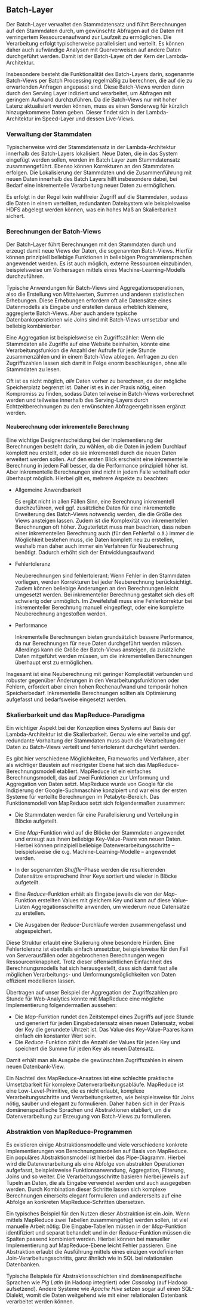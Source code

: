 ## Batch-Layer

Der Batch-Layer verwaltet den Stammdatensatz und führt Berechnungen auf den Stammdaten durch, um gewünschte Abfragen auf die Daten mit verringertem Ressourcenaufwand zur Laufzeit zu ermöglichen. Die Verarbeitung erfolgt typischerweise parallelisiert und verteilt. Es können daher auch aufwändige Analysen mit Querverweisen auf andere Daten durchgeführt werden. Damit ist der Batch-Layer oft der Kern der Lambda-Architektur.

Insbesondere besteht die Funktionalität des Batch-Layers darin, sogenannte Batch-Views per Batch Processing regelmäßig zu berechnen, die auf die zu erwartenden Anfragen angepasst sind. Diese Batch-Views werden dann durch den Serving Layer indiziert und verarbeitet, um Abfragen mit geringem Aufwand durchzuführen. Da die Batch-Views nur mit hoher Latenz aktualisiert werden können, muss es einen Sonderweg für kürzlich hinzugekommene Daten geben. Dieser findet sich in der Lambda-Architektur im Speed-Layer und dessen Live-Views.

### Verwaltung der Stammdaten

Typischerweise wird der Stammdatensatz in der Lambda-Architektur innerhalb des Batch-Layers lokalisiert. Neue Daten, die in das System eingefügt werden sollen, werden im Batch Layer zum Stammdatensatz zusammengeführt. Ebenso können Korrekturen an den Stammdaten erfolgen. Die Lokalisierung der Stammdaten und die Zusammenführung mit neuen Daten innerhalb des Batch Layers hilft insbesondere dabei, bei Bedarf eine inkrementelle Verarbeitung neuer Daten zu ermöglichen.

Es erfolgt in der Regel kein wahlfreier Zugriff auf die Stammdaten, sodass die Daten in einem verteilten, redundanten Dateisystem wie beispielsweise HDFS abgelegt werden können, was ein hohes Maß an Skalierbarkeit sichert.

### Berechnungen der Batch-Views

Der Batch-Layer führt Berechnungen mit den Stammdaten durch und erzeugt damit neue Views der Daten, die sogenannten Batch-Views. Hierfür können prinzipiell beliebige Funktionen in beliebigen Programmiersprachen angewendet werden. Es ist auch möglich, externe Ressourcen einzubinden, beispielsweise um Vorhersagen mittels eines Machine-Learning-Modells durchzuführen.

Typische Anwendungen für Batch-Views sind Aggregationsoperationen, also die Erstellung von Mittelwerten, Summen und anderen statistischen Erhebungen. Diese Erhebungen erfordern oft alle Datensätze eines Datenmodells als Eingabe und erstellen daraus erheblich kleinere, aggregierte Batch-Views. Aber auch andere typische Datenbankoperationen wie Joins sind mit Batch-Views umsetzbar und beliebig kombinierbar.

Eine Aggregation ist beispielsweise ein Zugriffszähler: Wenn die Stammdaten alle Zugriffe auf eine Website beinhalten, könnte eine Verarbeitungsfunkion die Anzahl der Aufrufe für jede Stunde zusammenzählen und in einem Batch-View ablegen. Anfragen zu den Zugriffszahlen lassen sich damit in Folge enorm beschleunigen, ohne alle Stammdaten zu lesen.

Oft ist es nicht möglich, *alle* Daten vorher zu berechnen, da der mögliche Speicherplatz begrenzt ist. Daher ist es in der Praxis nötig, einen Kompromiss zu finden, sodass Daten teilweise in Batch-Views vorberechnet werden und teilweise innerhalb des Serving-Layers durch Echtzeitberechnungen zu den erwünschten Abfrageergebnissen ergänzt werden.

#### Neuberechnung oder inkrementelle Berechnung

Eine wichtige Designentscheidung bei der Implementierung der Berechnungen besteht darin, zu wählen, ob die Daten in jedem Durchlauf komplett neu erstellt, oder ob sie inkrementell durch die neuen Daten erweitert werden sollen. Auf den ersten Blick erscheint eine inkrementelle Berechnung in jedem Fall besser, da die Performance prinzipiell höher ist. Aber inkrementelle Berechnungen sind nicht in jedem Falle vorteilhaft oder überhaupt möglich. Hierbei gilt es, mehrere Aspekte zu beachten:

* Allgemeine Anwendbarkeit

  Es ergibt nicht in allen Fällen Sinn, eine Berechnung inkrementell durchzuführen, weil ggf. zusätzliche Daten für eine inkrementelle Erweiterung des Batch-Views notwendig werden, die die Größe des Views ansteigen lassen. Zudem ist die Komplexität von inkrementellen Berechnungen oft höher. Zuguterletzt muss man beachten, dass neben einer inkrementellen Berechnung auch (für den Fehlerfall o.ä.) immer die Möglichkeit bestehen muss, die Daten komplett neu zu erstellen, weshalb man daher auch immer ein Verfahren für Neuberechnung benötigt. Dadurch erhöht sich der Entwicklungsaufwand.

* Fehlertoleranz

  Neuberechnungen sind fehlertolerant: Wenn Fehler in den Stammdaten vorliegen, werden Korrekturen bei jeder Neuberechnung berücksichtigt. Zudem können beliebige Änderungen an den Berechnungen leicht umgesetzt werden. Bei inkrementeller Berechnung gestaltet sich dies oft schwierig oder unmöglich. Im Zweifelsfall muss eine Fehlerkorrektur bei inkrementeller Berechnung manuell eingepflegt, oder eine komplette Neuberechnung angestoßen werden.

* Performance

  Inkrementelle Berechnungen bieten grundsätzlich bessere Performance, da nur Berechnungen für neue Daten durchgeführt werden müssen. Allerdings kann die Größe der Batch-Views ansteigen, da zusätzliche Daten mitgeführt werden müssen, um die inkrementellen Berechnungen überhaupt erst zu ermöglichen.

Insgesamt ist eine Neuberechnung mit geringer Komplexität verbunden und robuster gegenüber Änderungen in den Verarbeitungsfunktionen oder Fehlern, erfordert aber einen hohen Rechenaufwand und temporär hohen Speicherbedarf. Inkrementelle Berechnungen sollten als Optimierung aufgefasst und bedarfsweise eingesetzt werden.

### Skalierbarkeit und das MapReduce-Paradigma

Ein wichtiger Aspekt bei der Konzeption eines Systems auf Basis der Lambda-Architektur ist die Skalierbarkeit. Genau wie eine verteilte und ggf. redundante Vorhaltung der Stammdaten muss auch die Verarbeitung der Daten zu Batch-Views verteilt und fehlertolerant durchgeführt werden.

Es gibt hier verschiedene Möglichkeiten, Frameworks und Verfahren, aber als wichtiger Baustein auf niedrigster Ebene hat sich das MapReduce-Berechnungsmodell etabliert. MapReduce ist ein einfaches Berechnungsmodell, das auf zwei Funktionen zur Umformung und Aggregation von Daten setzt. MapReduce wurde von Google für die Indizierung der Google-Suchmaschine konzipiert und war eins der ersten Systeme für verteilte Berechnungen im Petabyte-Bereich. Das Funktionsmodell von MapReduce setzt sich folgendermaßen zusammen:

* Die Stammdaten werden für eine Parallelisierung und Verteilung in Blöcke aufgeteilt.

* Eine *Map*-Funktion wird auf die Blöcke der Stammdaten angewendet und erzeugt aus ihnen beliebige Key-Value-Paare von neuen Daten. Hierbei können prinzipiell beliebige Datenverarbeitungsschritte – beispielsweise die o.g. Machine-Learning-Modelle – angewendet werden.

* In der sogenannten *Shuffle*-Phase werden die resultierenden Datensätze entsprechend ihrer Keys sortiert und wieder in Blöcke aufgeteilt.

* Eine *Reduce*-Funktion erhält als Eingabe jeweils die von der *Map*-Funktion erstellten Values mit gleichem Key und kann auf diese Value-Listen Aggregationsschritte anwenden, um wiederum neue Datensätze zu erstellen.

* Die Ausgaben der *Reduce*-Durchläufe werden zusammengefasst und abgespeichert.

Diese Struktur erlaubt eine Skalierung ohne besondere Hürden. Eine Fehlertoleranz ist ebenfalls einfach umsetzbar, beispielsweise für den Fall von Serverausfällen oder abgebrochenen Berechnungen wegen Ressourcenknappheit. Trotz dieser offensichtlichen Einfachheit des Berechnungsmodells hat sich herausgestellt, dass sich damit fast alle möglichen Verarbeitungs- und Umformungsmöglichkeiten von Daten effizient modellieren lassen.

Übertragen auf unser Beispiel der Aggregation der Zugriffszahlen pro Stunde für Web-Analytics könnte mit MapReduce eine mögliche Implementierung folgendermaßen aussehen:

* Die *Map*-Funktion rundet den Zeitstempel eines Zugriffs auf jede Stunde und generiert für jeden Eingabedatensatz einen neuen Datensatz, wobei der Key die gerundete Uhrzeit ist. Das Value des Key-Value-Paares kann einfach ein konstanter Wert sein.
* Die *Reduce*-Funktion zählt die Anzahl der Values für jeden Key und speichert die Summe für jeden Key als neuen Datensatz.

Damit erhält man als Ausgabe die gewünschten Zugriffszahlen in einem neuen Datenbank-View.

Ein Nachteil des MapReduce-Ansatzes ist eine schlechte praktische Umsetzbarkeit für komplexe Datenverarbeitungsabläufe. MapReduce ist eine Low-Level-Primitive, die es nicht erlaubt, komplexe Verarbeitungsschritte und Verarbeitungsketten, wie beispielsweise für Joins nötig, sauber und elegant zu formulieren. Daher haben sich in der Praxis domänenspezifische Sprachen und Abstraktionen etabliert, um die Datenverarbeitung zur Erzeugung von Batch-Views zu formulieren.

### Abstraktion von MapReduce-Programmen

Es existieren einige Abstraktionsmodelle und viele verschiedene konkrete Implementierungen von Berechnungsmodellen auf Basis von MapReduce. Ein populäres Abstraktionsmodell ist hierbei das Pipe-Diagramm. Hierbei wird die Datenverarbeitung als eine Abfolge von abstrakten Operationen aufgefasst, beispielsweise Funktionsanwendung, Aggregation, Filterung, Joins und so weiter. Die Verarbeitungsschritte basieren hierbei jeweils auf Tupeln an Daten, die als Eingabe verwendet werden und auch ausgegeben werden. Durch Kombination dieser Schritte lassen sich komplexe Berechnungen einerseits elegant formulieren und andererseits auf eine Abfolge an konkreten MapReduce-Schritten übersetzen.

Ein typisches Beispiel für den Nutzen dieser Abstraktion ist ein Join. Wenn mittels MapReduce zwei Tabellen zusammengefügt werden sollen, ist viel manuelle Arbeit nötig: Die Eingabe-Tabellen müssen in der *Map*-Funktion identifiziert und separat behandelt und in der *Reduce*-Funktion müssen die Spalten passend kombiniert werden. Hierbei können bei manueller Implementierung auf MapReduce-Ebene leicht Fehler passieren. Eine Abstraktion erlaubt die Ausführung mittels eines einzigen vordefinierten Join-Verarbeitungsschritts, ganz ähnlich wie in SQL bei relationalen Datenbanken.

Typische Beispiele für Abstraktionsschichten sind domänenspezifische Sprachen wie *Pig Latin* (in Hadoop integriert) oder *Cascalog* (auf Hadoop aufsetzend). Andere Systeme wie *Apache Hive* setzen sogar auf einen SQL-Dialekt, womit die Daten weitgehend wie mit einer relationalen Datenbank verarbeitet werden können.
